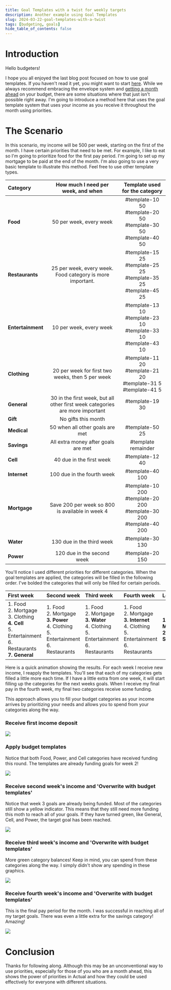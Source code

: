 ```yaml
---
title: Goal Templates with a twist for weekly targets
description: Another example using Goal Templates
slug: 2024-03-22-goal-templates-with-a-twist
tags: [budgeting, goals]
hide_table_of_contents: false
---
```


# Introduction

Hello budgeters!

I hope you all enjoyed the last blog post focused on how to use goal templates.  If you haven't read it yet, you might want to start [here](/blog/2023-12-15-automate.md).  While we always recommend embracing the envelope system and [getting a month ahead](/blog/2023-12-15-automate.md#month-ahead) on your budget, there are some situations where that just isn't possible right away.  I'm going to introduce a method here that uses the goal template system that uses your income as you receive it throughout the month using priorities.

# The Scenario

In this scenario, my income will be 500 per week, starting on the first of the month.  I have certain priorities that need to be met. For example, I like to eat so I'm going to prioritize food for the first pay period.  I'm going to set up my mortgage to be paid at the end of the month.  I'm also going to use a very basic template to illustrate this method.  Feel free to use other template types.

|Category|How much I need per week, and when|Template used for the category|
|:---|:---:|:---:|
|**Food**|50 per week, every week|#template-10 50<br/> #template-20 50<br/> #template-30 50<br/> #template-40 50|
|**Restaurants**|25 per week, every week.  Food category is more important.|#template-15 25<br/>#template-25 25<br/>#template-35 25<br/>#template-45 25|
|**Entertainment**|10 per week, every week|#template-13 10<br/>#template-23 10<br/>#template-33 10<br/>#template-43 10|
|**Clothing**|20 per week for first two weeks, then 5 per week|#template-11 20<br/>#template-21 20<br/>#template-31 5<br/>#template-41 5|
|**General**|30 in the first week, but all other first week categories are more important|#template-19 30|
|**Gift**|No gifts this month||
|**Medical**|50 when all other goals are met|#template-50 25|
|**Savings**|All extra money after goals are met|#template remainder|
|**Cell**|40 due in the first week|#template-12 40|
|**Internet**|100 due in the fourth week|#template-40 100|
|**Mortgage**|Save 200 per week so 800 is available in week 4|#template-10 200<br/>#template-20 200<br/>#template-30 200<br/>#template-40 200|
|**Water**|130 due in the third week|#template-30 130|
|**Power**|120 due in the second week|#template-20 150|

You'll notice I used different priorities for different categories.  When the goal templates are applied, the categories will be filled in the following order.  I've bolded the categories that will only be filled for certain periods.

|First week|Second week|Third week|Fourth week|Leftovers|
|:---|:---|:---|:---|:---|
|1. Food<br/>2. Mortgage<br/>3. Clothing<br/>**4. Cell**<br/>5. Entertainment<br/>6. Restaurants<br/>**7. General**<br/>|1. Food<br/>2. Mortgage<br/>**3. Power**<br/>4. Clothing<br/>5. Entertainment<br/>6. Restaurants<br/>|1. Food<br/>2. Mortgage<br/>**3. Water**<br/>4. Clothing<br/>5. Entertainment<br/>6. Restaurants<br/>|1. Food<br/>2. Mortgage<br/>**3. Internet**<br/>4. Clothing<br/>5. Entertainment<br/>6. Restaurants|**1. Medical**<br/>**2. Savings**|
Here is a quick animation showing the results.  For each week I receive new income, I reapply the templates.  You'll see that each of my categories gets filled a little more each time.  If I have a little extra from one week, it will start filling up the categories for the next weeks goals.  When I receive my final pay in the fourth week, my final two categories receive some funding.

This approach allows you to fill your budget categories as your income arrives by prioritizing your needs and allows you to spend from your categories along the way.  

### Receive first income deposit
![](/static/img/blog/twist-1.png)

### Apply budget templates
Notice that both Food, Power, and Cell categories have received funding this round.  The templates are already funding goals for week 2!

![](/static/img/blog/twist-2.png)

### Receive second week's income and 'Overwrite with budget templates'
Notice that week 3 goals are already being funded.  Most of the categories still show a yellow indicator.  This means that they still need more funding this moth to reach all of your goals.  If they have turned green, like General, Cell, and Power, the target goal has been reached.

![](/static/img/blog/twist-3.png)

### Receive third week's income and 'Overwrite with budget templates'
More green category balances! Keep in mind, you can spend from these categories along the way.  I simply didn't show any spending in these graphics.

![](/static/img/blog/twist-4.png)

### Receive fourth week's income and 'Overwrite with budget templates'
This is the final pay period for the month.  I was successful in reaching all of my target goals.  There was even a little extra for the savings category!  Amazing!

![](/static/img/blog/twist-5.png)

# Conclusion

Thanks for following along.  Although this may be an unconventional way to use priorities, especially for those of you who are a month ahead, this shows the power of priorities in Actual and how they could be used effectively for everyone with different situations.

